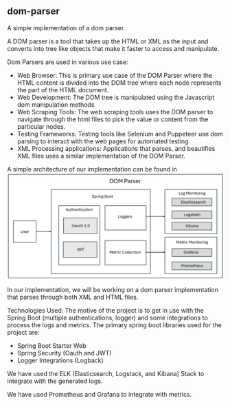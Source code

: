 ## dom-parser
A simple implementation of a dom parser.

A DOM parser is a tool that takes up the HTML or XML as the input and converts into tree like objects that make it faster to access and manipulate.

Dom Parsers are used in various use case:
- Web Browser: This is primary use case of the DOM Parser where the HTML content is divided into the DOM tree where each node represents the part of the HTML document.
- Web Development: The DOM tree is manipulated using the Javascript dom manipulation methods
- Web Scraping Tools: The web scraping tools uses the DOM parser to navigate through the html files to pick the value or content from the particular nodes.
- Testing Frameworks: Testing tools like Selenium and Puppeteer use dom parsing to interact with the web pages for automated testing
- XML Processing applications: Applications that parses, and beautifies XML files uses a similar implementation of the DOM Parser.

A simple architecture of our implementation can be found in 
![Architecture Diagram](dom-parser-architecture.png)

In our implementation, we will be working on a dom parser implementation that parses through both XML and HTML files.

Technologies Used:
The motive of the project is to get in use with the Spring Boot (multiple authentications, logger) and some integrations to process the logs and metrics. 
The primary spring boot libraries used for the project are:
- Spring Boot Starter Web
- Spring Security (Oauth and JWT)
- Logger Integrations (Logback)

We have used the ELK (Elasticsearch, Logstack, and Kibana) Stack to integrate with the generated logs.

We have used Prometheus and Grafana to integrate with metrics.
